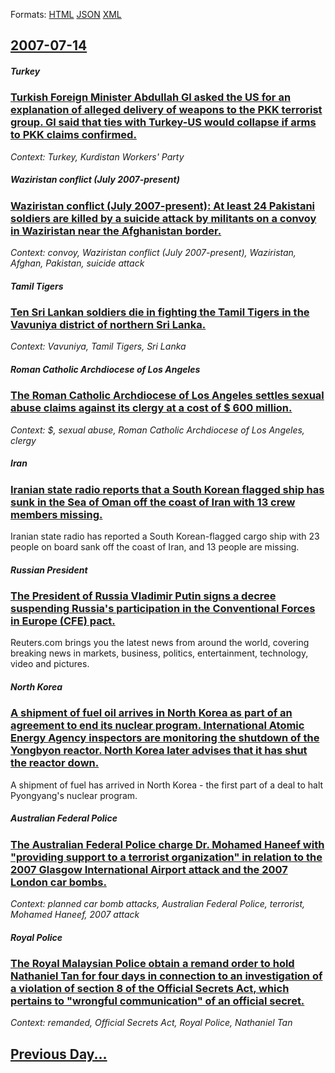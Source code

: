 
Formats: [HTML](2007/07/14/index.html)  [JSON](2007/07/14/index.json)  [XML](2007/07/14/index.xml)  

## [2007-07-14](/news/2007/07/14/index.md)

##### Turkey
### [ Turkish Foreign Minister Abdullah Gl asked the US for an explanation of alleged delivery of weapons to the PKK terrorist group. Gl said that ties with Turkey-US would collapse if arms to PKK claims confirmed. ](/news/2007/07/14/turkish-foreign-minister-abdullah-gul-asked-the-us-for-an-explanation-of-alleged-delivery-of-weapons-to-the-pkk-terrorist-group-gul-said-t.md)
_Context: Turkey, Kurdistan Workers' Party_

##### Waziristan conflict (July 2007-present)
### [ Waziristan conflict (July 2007-present): At least 24 Pakistani soldiers are killed by a suicide attack by militants on a convoy in Waziristan near the Afghanistan border. ](/news/2007/07/14/waziristan-conflict-july-2007-present-at-least-24-pakistani-soldiers-are-killed-by-a-suicide-attack-by-militants-on-a-convoy-in-wazirist.md)
_Context: convoy, Waziristan conflict (July 2007-present), Waziristan, Afghan, Pakistan, suicide attack_

##### Tamil Tigers
### [ Ten Sri Lankan soldiers die in fighting the Tamil Tigers in the Vavuniya district of northern Sri Lanka. ](/news/2007/07/14/ten-sri-lankan-soldiers-die-in-fighting-the-tamil-tigers-in-the-vavuniya-district-of-northern-sri-lanka.md)
_Context: Vavuniya, Tamil Tigers, Sri Lanka_

##### Roman Catholic Archdiocese of Los Angeles
### [ The Roman Catholic Archdiocese of Los Angeles settles sexual abuse claims against its clergy at a cost of $ 600 million. ](/news/2007/07/14/the-roman-catholic-archdiocese-of-los-angeles-settles-sexual-abuse-claims-against-its-clergy-at-a-cost-of-600-million.md)
_Context: $, sexual abuse, Roman Catholic Archdiocese of Los Angeles, clergy_

##### Iran
### [ Iranian state radio reports that a South Korean flagged ship has sunk in the Sea of Oman off the coast of Iran with 13 crew members missing. ](/news/2007/07/14/iranian-state-radio-reports-that-a-south-korean-flagged-ship-has-sunk-in-the-sea-of-oman-off-the-coast-of-iran-with-13-crew-members-missing.md)
Iranian state radio has reported a South Korean-flagged cargo ship with 23 people on board sank off the coast of Iran, and 13 people are missing.

##### Russian President
### [ The President of Russia Vladimir Putin signs a decree suspending Russia's participation in the Conventional Forces in Europe (CFE) pact. ](/news/2007/07/14/the-president-of-russia-vladimir-putin-signs-a-decree-suspending-russia-s-participation-in-the-conventional-forces-in-europe-cfe-pact.md)
Reuters.com brings you the latest news from around the world, covering breaking news in markets, business, politics, entertainment, technology, video and pictures.

##### North Korea
### [ A shipment of fuel oil arrives in North Korea as part of an agreement to end its nuclear program. International Atomic Energy Agency inspectors are monitoring the shutdown of the Yongbyon reactor. North Korea later advises that it has shut the reactor down. ](/news/2007/07/14/a-shipment-of-fuel-oil-arrives-in-north-korea-as-part-of-an-agreement-to-end-its-nuclear-program-international-atomic-energy-agency-inspec.md)
A shipment of fuel has arrived in North Korea - the first part of a deal to halt Pyongyang&#039;s nuclear program.

##### Australian Federal Police
### [ The Australian Federal Police charge Dr. Mohamed Haneef with "providing support to a terrorist organization" in relation to the 2007 Glasgow International Airport attack and the 2007 London car bombs. ](/news/2007/07/14/the-australian-federal-police-charge-dr-mohamed-haneef-with-providing-support-to-a-terrorist-organization-in-relation-to-the-2007-glasgo.md)
_Context: planned car bomb attacks, Australian Federal Police, terrorist, Mohamed Haneef, 2007 attack_

##### Royal Police
### [ The Royal Malaysian Police obtain a remand order to hold Nathaniel Tan for four days in connection to an investigation of a violation of section 8 of the Official Secrets Act, which pertains to "wrongful communication" of an official secret. ](/news/2007/07/14/the-royal-malaysian-police-obtain-a-remand-order-to-hold-nathaniel-tan-for-four-days-in-connection-to-an-investigation-of-a-violation-of-se.md)
_Context: remanded, Official Secrets Act, Royal Police, Nathaniel Tan_

## [Previous Day...](/news/2007/07/13/index.md)

